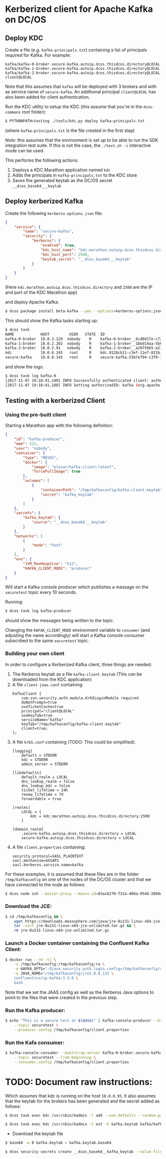 # Kerberized client for Apache Kafka on DC/OS

## Deploy KDC
Create a file (e.g. `kafka-principals.txt`) containing a list of principals required for Kafka. For example:
```
kafka/kafka-0-broker.secure-kafka.autoip.dcos.thisdcos.directory@LOCAL
kafka/kafka-1-broker.secure-kafka.autoip.dcos.thisdcos.directory@LOCAL
kafka/kafka-2-broker.secure-kafka.autoip.dcos.thisdcos.directory@LOCAL
client@LOCAL
```

Note that this assumes that `kafka` will be deployed with 3 brokers and with as service name of `secure-kafka`. An additional principal `client@LOCAL` has also been added for client authentication.

Run the KDC utility to setup the KDC (this assume that you're in the `dcos-commons` root folder):
```bash
$ PYTHONPATH=testing ./tools/kdc.py deploy kafka-principals.txt
```
(where `kafka-principals.txt` is the file created in the first step)

*Note:* this assumes that the environment is set up to be able to run the SDK integration test suite. If this is not the case, the `./test.sh -i` interactive mode can be used.

This performs the following actions:
1. Deploys a KDC Marathon application named `kdc`
1. Adds the principals in `kafka-principals.txt` to the KDC store
1. Saves the generated keytab as the DC/OS secret `__dcos_base64___keytab`

## Deploy kerberized Kafka

Create the following `kerberos-options.json` file:
```json
{
    "service": {
        "name": "secure-kafka",
        "security": {
            "kerberos": {
                "enabled": true,
                "kdc_host_name": "kdc.marathon.autoip.dcos.thisdcos.directory",
                "kdc_host_port": 2500,
                "keytab_secret": "__dcos_base64___keytab"
            }
        }
    }
}
```
(Here `kdc.marathon.autoip.dcos.thisdcos.directory` and `2500` are the IP and port of the KDC Marathon app)

and deploy Apache Kafka:
```bash
$ dcos package install beta-kafka --yes --options=kerberos-options.json
```

This should show the Kafka tasks starting up:
```bash
$ dcos task
NAME            HOST         USER   STATE  ID                                                    MESOS ID
kafka-0-broker  10.0.3.129  nobody    R    kafka-0-broker__6cd0d1fe-c72f-4725-aebe-0e88e9ec74ed  83acb270-f32a-408a-9548-26b0d2f2b95f-S2
kafka-1-broker  10.0.2.202  nobody    R    kafka-1-broker__1bbd14aa-5b66-435a-9d11-1777bb80c88a  83acb270-f32a-408a-9548-26b0d2f2b95f-S1
kafka-2-broker  10.0.2.91   nobody    R    kafka-2-broker__a2975665-a21d-4882-99f5-80da5b55d1a6  83acb270-f32a-408a-9548-26b0d2f2b95f-S4
kdc             10.0.0.245   root     R    kdc.0128cb11-c3ef-11e7-821b-7e246f9e43a9              83acb270-f32a-408a-9548-26b0d2f2b95f-S3
secure-kafka    10.0.0.145   root     R    secure-kafka.53b7ef94-c3f0-11e7-821b-7e246f9e43a9     83acb270-f32a-408a-9548-26b0d2f2b95f-S0
```
and show the logs:
```bash
$ dcos task log kafka-0
[2017-11-07 19:18:41,149] INFO Successfully authenticated client: authenticationID=kafka/kafka-0-broker.secure-kafka.autoip.dcos.thisdcos.directory@LOCAL; authorizationID=kafka/kafka-0-broker.secure-kafka.autoip.dcos.thisdcos.directory@LOCAL. (org.apache.kafka.common.security.authenticator.SaslServerCallbackHandler)
[2017-11-07 19:18:41,188] INFO Setting authorizedID: kafka (org.apache.kafka.common.security.authenticator.SaslServerCallbackHandler)
```

## Testing with a kerberized Client

### Using the pre-built client
Starting a Marathon app with the following definition:
```json
{
    "id": "kafka-producer",
    "mem": 512,
    "user": "nobody",
    "container": {
        "type": "MESOS",
        "docker": {
            "image": "elezar/kafka-client:latest",
            "forcePullImage": true
        },
        "volumes": [
            {
                "containerPath": "/tmp/kafkaconfig/kafka-client.keytab",
                "secret": "kafka_keytab"
            }
        ]
    },
    "secrets": {
        "kafka_keytab": {
            "source": "__dcos_base64___keytab"
        }
    },
    "networks": [
        {
            "mode": "host"
        }
    ],
    "env": {
        "JVM_MaxHeapSize": "512",
        "KAFKA_CLIENT_MODE": "producer"
    }
}
```
Will start a Kafka console producer which publishes a message on the `securetest` topic every 10 seconds.

Running:
```bash
$ dcos task log kafka-producer
```
should show the messages being written to the topic.

Changing the `KAFAK_CLIENT_MODE` environment variable to `consumer` (and adjusting the name accordingly) will start a Kafka console consumer subscribed to the same `securetest` topic.

### Building your own client
In order to configure a Kerberized Kafka client, three things are needed:
1. The Kerberos keytab as a file `kafka-client.keytab` (This can be downloaded from the KDC application)
1. A file `client-jaas.conf` containing:
    ```
    KafkaClient {
        com.sun.security.auth.module.Krb5LoginModule required
        doNotPrompt=true
        useTicketCache=true
        principal="client@LOCAL"
        useKeyTab=true
        serviceName="kafka"
        keyTab="/tmp/kafkaconfig/kafka-client.keytab"
        client=true;
    };
    ```
1. A file `krb5.conf` containing (TODO: This could be simplified):
    ```
    [logging]
        default = STDERR
        kdc = STDERR
        admin_server = STDERR

    [libdefaults]
        default_realm = LOCAL
        dns_lookup_realm = false
        dns_lookup_kdc = false
        ticket_lifetime = 24h
        renew_lifetime = 7d
        forwardable = true

    [realms]
        LOCAL = {
            kdc = kdc.marathon.autoip.dcos.thisdcos.directory:2500
        }

    [domain_realm]
        .secure-kafka.autoip.dcos.thisdcos.directory = LOCAL
        secure-kafka.autoip.dcos.thisdcos.directory = LOCAL
    ```
1. A file `client.properties` containing:
    ```
    security.protocol=SASL_PLAINTEXT
    sasl.mechanism=GSSAPI
    sasl.kerberos.service.name=kafka
    ```

For these examples, it is assumed that these files are in the folder `/tmp/kafkaconfig` on one of the nodes of the DC/OS cluster and that we have connected to the node as follows:
```bash
$ dcos node ssh --master-proxy --mesos-id=83acb270-f32a-408a-9548-26b0d2f2b95f-S4
```

### Download the JCE:
```bash
$ cd /tmp/kafkaconfig && \
    wget https://downloads.mesosphere.com/java/jre-8u131-linux-x64-jce-unlimited.tar.gz && \
    tar -xzvf jre-8u131-linux-x64-jce-unlimited.tar.gz && \
    rm jre-8u131-linux-x64-jce-unlimited.tar.gz
```

### Launch a Docker container containing the Confluent Kafka Client:
```bash
$ docker run --rm -ti \
    -v /tmp/kafkaconfig:/tmp/kafkaconfig:ro \
    -e KAFKA_OPTS="-Djava.security.auth.login.config=/tmp/kafkaconfig/client-jaas.conf -Djava.security.krb5.conf=/tmp/kafkaconfig/krb5.conf -Dsun.security.krb5.debug=true" \
    -e JAVA_HOME="/tmp/kafkaconfig/jre1.8.0_131 \
    confluentinc/cp-kafka:3.3.0 \
    bash
```
Note that we set the JAAS config as well as the Kerberos Java options to point to the files that were created in the previous step.

### Run the Kafka producer:
```bash
$ echo "This is a secure test at $(date)" | kafka-console-producer --broker-list kafka-0-broker.secure-kafka.autoip.dcos.thisdcos.directory:1025,kafka-1-broker.secure-kafka.autoip.dcos.thisdcos.directory:1025,kafka-2-broker.secure-kafka.autoip.dcos.thisdcos.directory:1025 \
    --topic securetest \
    --producer.config /tmp/kafkaconfig/client.properties
```

### Run the Kafa consumer:
```bash
$ kafka-console-consumer --bootstrap-server kafka-0-broker.secure-kafka.autoip.dcos.thisdcos.directory:1025 \
    --topic securetest --from-beginning \
    --consumer.config /tmp/kafkaconfig/client.properties
```


# TODO: Document raw instructions:

Which assumes that kdc is running on the host `10.0.0.95`. It also assumes that the keytab for the brokers has been generated and the secret added as follows:
```bash
$ dcos task exec kdc /usr/sbin/kadmin -l add --use-defaults --random-password kafka/kafka-0-broker.secure-kafka.autoip.dcos.thisdcos.directory@LOCAL kafka/kafka-1-broker.secure-kafka.autoip.dcos.thisdcos.directory@LOCAL kafka/kafka-1-broker.secure-kafka.autoip.dcos.thisdcos.directory@LOCAL
```
```bash
$ dcos task exec kdc /usr/sbin/kadmin -l ext -k kafka.keytab kafka/kafka-0-broker.secure-kafka.autoip.dcos.thisdcos.directory@LOCAL kafka/kafka-1-broker.secure-kafka.autoip.dcos.thisdcos.directory@LOCAL kafka/kafka-2-broker.secure-kafka.autoip.dcos.thisdcos.directory@LOCAL
```

* Download the keytab file

```bash
$ base64 -w 0 kafka.keytab > kafka.keytab.base64
```

```bash
$ dcos security secrets create __dcos_base64__kafka_keytab --value-file kafka.keytab.base64
```
